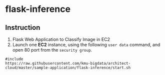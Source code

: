 # flask-inference

## Instruction
1. Flask Web Application to Classify Image in EC2
2. Launch one **EC2** instance, using the following `user data` command, and open 80 port from the `security group`.
```
#include
https://raw.githubusercontent.com/kmu-bigdata/architect-cloud/master/sample-application/flask-inference/start.sh
```
